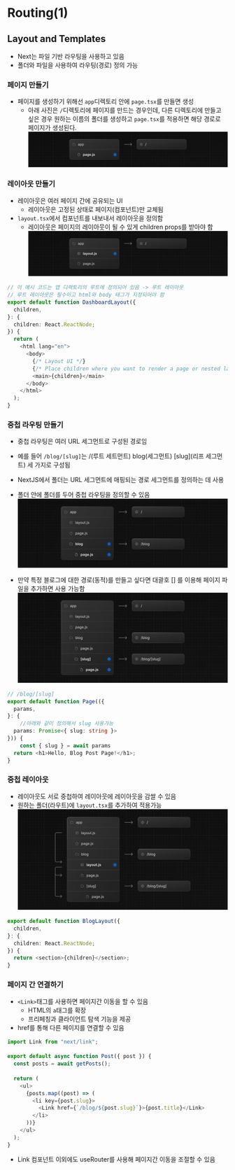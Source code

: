 # Routing(1)

## Layout and Templates

- Next는 파일 기반 라우팅을 사용하고 있음
- 폴더와 파일을 사용하여 라우팅(경로) 정의 가능

### 페이지 만들기

- 페이지를 생성하기 위해선 `app`디렉토리 안에 `page.tsx`를 만들면 생성
  - 아래 사진은 `/`디렉토리에 페이지를 만드는 경우인데, 다른 디렉토리에 만들고 싶은 경우 원하는 이름의 폴더를 생성하고 `page.tsx`를 적용하면 해당 경로로 페이지가 생성된다.
    ![페이지 생성](image.png)

### 레이아웃 만들기

- 레이아웃은 여러 페이지 간에 공유되는 UI
  - 레이아웃은 고정된 상태로 페이지(컴포넌트)만 교체됨
- `layout.tsx`에서 컴포넌트를 내보내서 레이아웃을 정의함
  - 레이아웃은 페이지의 레이아웃이 될 수 있게 children props를 받아야 함
    ![레이아웃 생성 예시](image-1.png)

```typescript
// 이 예시 코드는 앱 디렉토리의 루트에 정의되어 있음 -> 루트 레이아웃
// 루트 레이아웃은 필수이고 html와 body 태그가 지정되어야 함
export default function DashboardLayout({
  children,
}: {
  children: React.ReactNode;
}) {
  return (
    <html lang="en">
      <body>
        {/* Layout UI */}
        {/* Place children where you want to render a page or nested layout */}
        <main>{children}</main>
      </body>
    </html>
  );
}
```

### 중첩 라우팅 만들기

- 중첩 라우팅은 여러 URL 세그먼트로 구성된 경로임
- 예를 들어 `/blog/[slug]`는 /(루트 세트먼트) blog(세그먼트) [slug](리프 세그먼트) 세 가지로 구성됨
- NextJS에서 폴더는 URL 세그먼트에 매핑되는 경로 세그먼트를 정의하는 데 사용
- 폴더 안에 폴더를 두어 중첩 라우팅을 정의할 수 있음
  ![중첩 라우팅 예시](image-2.png)

- 만약 특정 블로그에 대한 경로(동적)를 만들고 싶다면 대괄호 [] 를 이용해 페이지 파일을 추가하면 사용 가능함
  ![id 전달 라우팅 예시](image-3.png)

```typescript
// /blog/[slug]
export default function Page(({
  params,
}: {
    //아래와 같이 정의해서 slug 사용가능
  params: Promise<{ slug: string }>
})) {
    const { slug } = await params
  return <h1>Hello, Blog Post Page!</h1>;
}
```

### 중첩 레이아웃

- 레이아웃도 서로 중첩하여 레이아웃에 레이아웃을 감쌀 수 있음
- 원하는 폴더(라우트)에 `layout.tsx`를 추가하여 적용가능
  ![중첩 레이아웃 적용 예시](image-4.png)

```typescript
export default function BlogLayout({
  children,
}: {
  children: React.ReactNode;
}) {
  return <section>{children}</section>;
}
```

### 페이지 간 연결하기

- `<Link>`태그를 사용하면 페이지간 이동을 할 수 있음
  - HTML의 `a`태그를 확장
  - 프리페칭과 클라이언트 탐색 기능을 제공
- href를 통해 다른 페이지를 연결할 수 있음

```typescript
import Link from "next/link";

export default async function Post({ post }) {
  const posts = await getPosts();

  return (
    <ul>
      {posts.map((post) => (
        <li key={post.slug}>
          <Link href={`/blog/${post.slug}`}>{post.title}</Link>
        </li>
      ))}
    </ul>
  );
}
```

- Link 컴포넌트 이외에도 useRouter를 사용해 페이지간 이동을 조절할 수 있음

